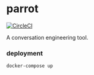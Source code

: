 # parrot
[![CircleCI](https://circleci.com/gh/gamma-lab/parrot/tree/master.svg?style=svg)](https://circleci.com/gh/gamma-lab/parrot/tree/master)

A conversation engineering tool.

### deployment

`docker-compose up`
